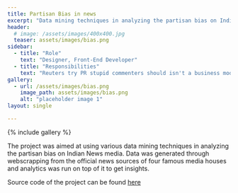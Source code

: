```yaml
---
title: Partisan Bias in news
excerpt: "Data mining techniques in analyzing the partisan bias on Indian News."
header:
  # image: /assets/images/400x400.jpg
  teaser: assets/images/bias.png
sidebar:
  - title: "Role"
    text: "Designer, Front-End Developer"
  - title: "Responsibilities"
    text: "Reuters try PR stupid commenters should isn't a business model"
gallery:
  - url: /assets/images/bias.png
    image_path: assets/images/bias.png
    alt: "placeholder image 1"
layout: single

---
```


{% include gallery %}

The project was aimed at using various data mining techniques in analyzing the partisan bias on Indian News media. Data was generated through webscrapping from the official news sources of four famous media houses and analytics was run on top of it to get insights. 

Source code of the project can be found [here](https://github.com/rahulrajpl/Media-Political-Bias)